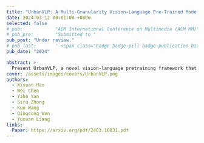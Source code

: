 ```yaml
---
title: "UrbanVLP: A Multi-Granularity Vision-Language Pre-Trained Model for Urban Indicator Prediction"
date: 2024-03-12 00:01:00 +0800
selected: false
# pub:            "ACM International Conference on Multimedia (ACM MM)"
# pub_pre:        "Submitted to "
pub_post: "Under review."
# pub_last:       ' <span class="badge badge-pill badge-publication badge-success">Spotlight</span>'
pub_date: "2024"

abstract: >-
  Present UrbanVLP, a novel vision-language pretraining framework that integrates both macro and micro-level urban data and enhances interpretability through automatic text generation, achieving superior performance in urban region profiling.
cover: /assets/images/covers/UrbanVLP.png
authors:
  - Xixuan Hao
  - Wei Chen
  - Yibo Yan
  - Siru Zhong
  - Kun Wang
  - Qingsong Wen
  - Yuxuan Liang
links:
  Paper: https://arxiv.org/pdf/2403.16831.pdf
---
```

